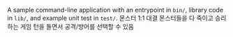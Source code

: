 A sample command-line application with an entrypoint in `bin/`, library code
in `lib/`, and example unit test in `test/`.
몬스터 1:1 대결
몬스터들을 다 죽이고 승리하는 게임
턴을 돌면서 공격/방어를 선택할 수 있음
